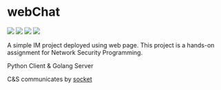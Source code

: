 # webChat

![](https://img.shields.io/badge/Go-v1.16-blue)
![](https://img.shields.io/badge/python-v3.7-blue)
![](https://img.shields.io/badge/flask-v1.1.1-blue)
![](https://img.shields.io/badge/license-MIT-green)

A simple IM project deployed using web page. This project is a hands-on assignment for Network Security Programming.

Python Client & Golang Server

C&S communicates by [socket](./SocketAPI.md)
